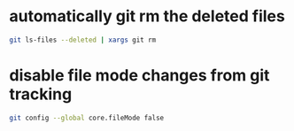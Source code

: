 # automatically git rm the deleted files

```bash
git ls-files --deleted | xargs git rm
```

# disable file mode changes from git tracking
```bash
git config --global core.fileMode false
```
